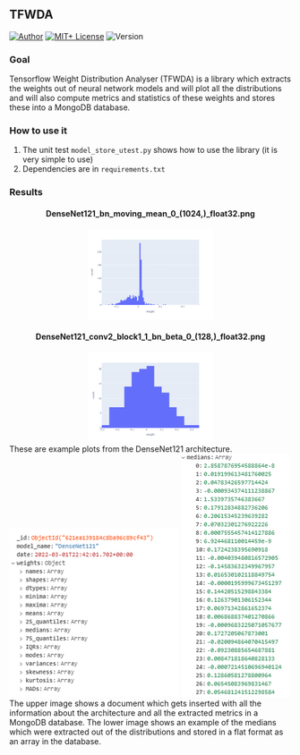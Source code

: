 ## TFWDA

[![Author][contributors-shield]][contributors-url]
[![MIT+ License][license-shield]][license-url]
![Version][version-shield]

### Goal
Tensorflow Weight Distribution Analyser (TFWDA) is a library which extracts the weights out of neural network models and will plot all the distributions and will also compute metrics and statistics of these weights and stores these into a MongoDB database. 

### How to use it
1. The unit test ``model_store_utest.py`` shows how to use the library (it is very simple to use)
2. Dependencies are in ``requirements.txt``

### Results
<div align="center">
  <h4>DenseNet121_bn_moving_mean_0_(1024,)_float32.png</h4>
  <img src="assets/DenseNet121_bn_moving_mean_0_(1024,)_float32.png" width="45%"/>
  <h4>DenseNet121_conv2_block1_1_bn_beta_0_(128,)_float32.png</h4>
  <img src="assets/DenseNet121_conv2_block1_1_bn_beta_0_(128,)_float32.png" width="45%"/>
</div>
These are example plots from the DenseNet121 architecture.
<img src="assets/Example Document.png"/>
<img src="assets/Example Document Property - Median.png"/>
The upper image shows a document which gets inserted with all the information about the architecture and all the extracted metrics in a MongoDB database. The lower image shows an example of the medians which were extracted out of the distributions and stored in a flat format as an array in the database.
  
[contributors-url]: https://github.com/RaphSku
[license-url]: https://github.com/RaphSku/TFWDA/blob/main/LICENSE

[contributors-shield]: https://img.shields.io/badge/Author-RaphSku-orange?style=plastic&labelColor=black
[license-shield]: https://img.shields.io/badge/License-MIT+-informational?style=plastic&labelColor=black
[version-shield]: https://img.shields.io/badge/Version-1.0.0-red?style=plastic&labelColor=black
